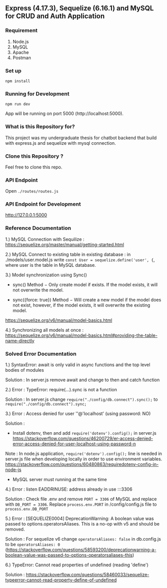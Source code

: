 ## Express (4.17.3), Sequelize (6.16.1) and MySQL for CRUD and Auth Application

### Requirement

1. Node.js
2. MySQL
3. Apache
4. Postman

### Set up

```
npm install
```

### Running for Development
```
npm run dev
```

App will be running on port 5000 (http://localhost:5000).

### What is this Repository for?

This project was my undergraduate thesis for chatbot backend that build with express.js and sequelize with mysql connection.

### Clone this Repository ?

Feel free to clone this repo.

### API Endpoint

Open `./routes/routes.js`

### API Endpoint for Development 

http://127.0.0.1:5000

### Reference Documentation

1.) MySQL Connection with Sequilize : https://sequelize.org/master/manual/getting-started.html 

2.) MySQL Connect to existing table in existing database : 
in ./models/user.model.js write `const User = sequelize.define('user', {`, where user is the table in MySQL database.

3.) Model synchronization using Sync()

- sync() Method − Only create model if exists. If the model exists, it will not overwrite the model.

- sync({force: true}) Method − Will create a new model if the model does not exist, however, if the model exists, it will overwrite the existing model.

https://sequelize.org/v6/manual/model-basics.html

4.) Synchronizing all models at once : https://sequelize.org/v6/manual/model-basics.html#providing-the-table-name-directly

### Solved Error Documentation

1.) SyntaxError: await is only valid in async functions and the top level bodies of modules

Solution : In server.js remove await and change to then and catch function 

2.) Error : TypeError: require(...).sync is not a function

Solution : In server.js change `require("./config/db.connect").sync();` to `require("./config/db.connect").sync;`

3.) Error : Access denied for user ''@'localhost' (using password: NO)

Solution : 

- Install dotenv, then and add `require('dotenv').config();` in server.js
https://stackoverflow.com/questions/46200729/er-access-denied-error-access-denied-for-user-localhost-using-password-n

Note : In node.js application, `require('dotenv').config();` line is needed in server.js file when developing locally in order to use environment variables.
https://stackoverflow.com/questions/60480863/requiredotenv-config-in-node-js

- MySQL server must running at the same time

4.)  Error : listen EADDRINUSE: address already in use :::3306

Solution : Check file .env and remove `PORT = 3306` of MySQL and replace with `DB_PORT = 3306`. Replace `process.env.PORT` in /config/config.js file to `process.env.DB_PORT`

5.) Error : [SEQUELIZE0004] DeprecationWarning: A boolean value was passed to options.operatorsAliases. This is a no-op with v5 and should be removed.

Solution : For sequelize v6 change `operatorsAliases: false` in db.config.js to be `operatorsAliases: 0` (https://stackoverflow.com/questions/58593200/deprecationwarning-a-boolean-value-was-passed-to-options-operatorsaliases-this)

6.) TypeError: Cannot read properties of undefined (reading 'define')

Solution : https://stackoverflow.com/questions/58460033/sequelize-typeerror-cannot-read-property-define-of-undefined
